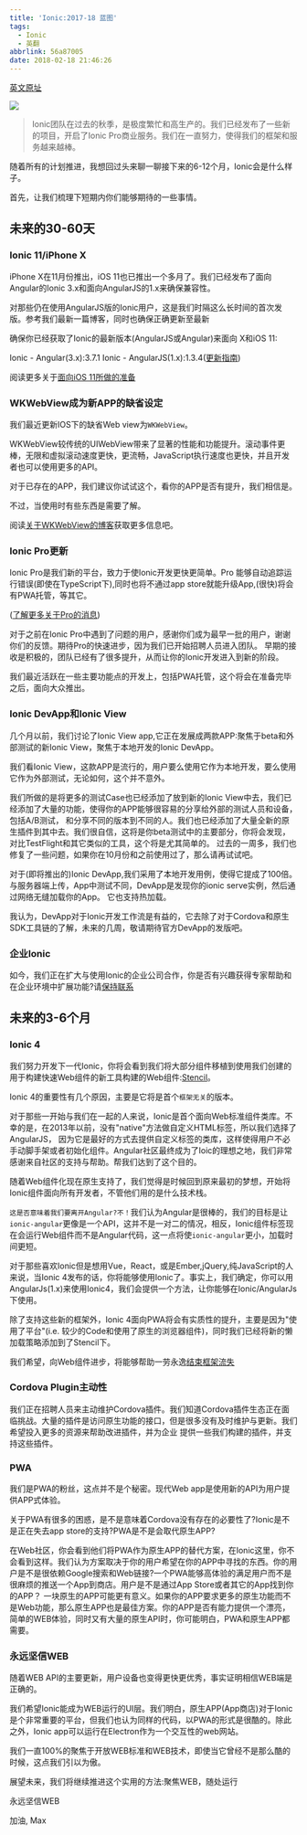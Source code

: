 ```yaml
---
title: 'Ionic:2017-18 蓝图'
tags:
  - Ionic
  - 英翻
abbrlink: 56a87005
date: 2018-02-18 21:46:26
---
```

[英文原址](https://blog.ionicframework.com/ionic-2017-18-roadmap/)

![](//static.1991421.cn/blog/2018-02-19-093916.jpg)

> Ionic团队在过去的秋季，是极度繁忙和高生产的。我们已经发布了一些新的项目，开启了Ionic Pro商业服务。我们在一直努力，使得我们的框架和服务越来越棒。

随着所有的计划推进，我想回过头来聊一聊接下来的6-12个月，Ionic会是什么样子。

首先，让我们梳理下短期内你们能够期待的一些事情。

## 未来的30-60天

### Ionic 11/iPhone X
iPhone X在11月份推出，iOS 11也已推出一个多月了。我们已经发布了面向Angular的Ionic 3.x和面向AngularJS的1.x来确保兼容性。

对那些仍在使用AngularJS版的Ionic用户，这是我们时隔这么长时间的首次发版。参考我们最新一篇博客，同时也确保正确更新至最新

确保你已经获取了Ionic的最新版本(AngularJS或Angular)来面向 X和iOS 11:

Ionic - Angular(3.x):3.7.1
Ionic - AngularJS(1.x):1.3.4([更新指南](https://github.com/ionic-team/ionic-v1/issues/317#issuecomment-339357499))

阅读更多关于[面向iOS 11所做的准备](http://blog.ionic.io/ios-11-checklist/)

### WKWebView成为新APP的缺省设定
我们最近更新IOS下的缺省Web view为`WKWebView`。

WKWebView较传统的UIWebView带来了显著的性能和功能提升。滚动事件更棒，无限和虚拟滚动速度更快，更流畅，JavaScript执行速度也更快，并且开发者也可以使用更多的API。

对于已存在的APP，我们建议你试试这个，看你的APP是否有提升，我们相信是。

不过，当使用时有些东西是需要了解。

阅读[关于WKWebView的博客](http://blog.ionic.io/wkwebview-for-all-a-new-webview-for-ionic/)获取更多信息吧。

### Ionic Pro更新

Ionic Pro是我们新的平台，致力于使Ionic开发更快更简单。Pro 能够自动追踪运行错误(即使在TypeScript下),同时也将不通过app store就能升级App,(很快)将会有PWA托管，等其它。

([了解更多关于Pro的消息](https://ionicframework.com/pro))

对于之前在Ionic Pro中遇到了问题的用户，感谢你们成为最早一批的用户，谢谢你们的反馈。期待Pro的快速进步，因为我们已开始招聘人员进入团队。
早期的接收是积极的，团队已经有了很多提升，从而让你的Ionic开发进入到新的阶段。

我们最近活跃在一些主要功能点的开发上，包括PWA托管，这个将会在准备完毕之后，面向大众推出。

### Ionic DevApp和Ionic View
几个月以前，我们讨论了Ionic View app,它正在发展成两款APP:聚焦于beta和外部测试的新Ionic View，聚焦于本地开发的Ionic DevApp。

我们看Ionic View，这款APP是流行的，用户要么使用它作为本地开发，要么使用它作为外部测试，无论如何，这个并不意外。

我们所做的是将更多的测试Case也已经添加了放到新的Ionic View中去，我们已经添加了大量的功能，使得你的APP能够很容易的分享给外部的测试人员和设备，包括A/B测试，
和分享不同的版本到不同的人。我们也已经添加了大量全新的原生插件到其中去。我们很自信，这将是你beta测试中的主要部分，你将会发现，对比TestFlight和其它类似的工具，这个将是尤其简单的。
过去的一周多，我们也修复了一些问题，如果你在10月份和之前使用过了，那么请再试试吧。

对于(即将推出的)Ionic DevApp,我们采用了本地开发用例，使得它提成了100倍。与服务器端上传，App中测试不同，DevApp是发现你的ionic serve实例，然后通过网络无缝加载你的App。
它也支持热加载。

我认为，DevApp对于Ionic开发工作流是有益的，它去除了对于Cordova和原生SDK工具链的了解，未来的几周，敬请期待官方DevApp的发版吧。

### 企业Ionic
如今，我们正在扩大与使用Ionic的企业公司合作，你是否有兴趣获得专家帮助和在企业环境中扩展功能?请[保持联系](https://ionicframework.com/enterprise)

## 未来的3-6个月
### Ionic 4
我们努力开发下一代Ionic，你将会看到我们将大部分组件移植到使用我们创建的用于构建快速Web组件的新工具构建的Web组件:[Stencil](https://stenciljs.com/)。

Ionic 4的重要性有几个原因，主要是它将是首个`框架无关`的版本。

对于那些一开始与我们在一起的人来说，Ionic是首个面向Web标准组件类库。不幸的是，在2013年以前，没有"native"方法做自定义HTML标签，所以我们选择了AngularJS，
因为它是最好的方式去提供自定义标签的类库，这样使得用户不必手动脚手架或者初始化组件。Angular社区最终成为了Ioic的理想之地，我们非常感谢来自社区的支持与帮助。帮我们达到了这个目的。

随着Web组件化现在原生支持了，我们觉得是时候回到原来最初的梦想，开始将Ionic组件面向所有开发者，不管他们用的是什么技术栈。

`这是否意味着我们要离开Angular?不！`我们认为Angular是很棒的，我们的目标是让`ionic-angular`更像是一个API，这并不是一对二的情况，相反，Ionic组件标签现在会运行Web组件而不是Angular代码，这一点将使`ionic-angular`更小，加载时间更短。

对于那些喜欢Ionic但是想用Vue，React，或是Ember,jQuery,纯JavaScript的人来说，当Ionic 4发布的话，你将能够使用Ionic了。事实上，我们确定，你可以用AngularJs(1.x)来使用Ionic4，我们会提供一个方法，让你能够在Ionic/AngularJs下使用。

除了支持这些新的框架外，Ionic 4面向PWA将会有实质性的提升，主要是因为"使用了平台"(i.e. 较少的Code和使用了原生的浏览器组件)，同时我们已经将新的懒加载策略添加到了Stencil下。

我们希望，向Web组件进步，将能够帮助一劳永逸[结束框架流失](http://blog.ionic.io/the-end-of-framework-churn/)

### Cordova Plugin主动性
我们正在招聘人员来主动维护Cordova插件。我们知道Cordova插件生态正在面临挑战。大量的插件是访问原生功能的接口，但是很多没有及时维护与更新。我们希望投入更多的资源来帮助改进插件，并为企业
提供一些我们构建的插件，并支持这些插件。

### PWA
我们是PWA的粉丝，这点并不是个秘密。现代Web app是使用新的API为用户提供APP式体验。

关于PWA有很多的困惑，是不是意味着Cordova没有存在的必要性了?Ionic是不是正在失去app store的支持?PWA是不是会取代原生APP?

在Web社区，你会看到他们将PWA作为原生APP的替代方案，在Ionic这里，你不会看到这样。我们认为方案取决于你的用户希望在你的APP中寻找的东西。你的用户是不是很依赖Google搜索和Web链接?一个PWA能够高体验的满足用户而不是很麻烦的推送一个App到商店。用户是不是通过App Store或者其它的App找到你的APP？
一块原生的APP可能更有意义。如果你的APP要求更多的原生功能而不是Web功能，那么原生APP也是最佳方案。你的APP是否有能力提供一个漂亮，简单的WEB体验，同时又有大量的原生API时，你可能明白，PWA和原生APP都需要。


### 永远坚信WEB
随着WEB API的主要更新，用户设备也变得更快更优秀，事实证明相信WEB端是正确的。

我们希望Ionic能成为WEB运行的UI层。我们明白，原生APP(App商店)对于Ionic是个非常重要的平台，但我们也认为同样的代码，以PWA的形式是很酷的。除此之外，Ionic app可以运行在Electron作为一个交互性的web网站。

我们一直100%的聚焦于开放WEB标准和WEB技术，即使当它曾经不是那么酷的时候，这点我们引以为傲。

展望未来，我们将继续推进这个实用的方法:聚焦WEB，随处运行

永远坚信WEB

加油,
Max

